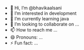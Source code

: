 - 👋 Hi, I’m @bhavikaalsani
- 👀 I’m interested in development
- 🌱 I’m currently learning java
- 💞️ I’m looking to collaborate on ...
- 📫 How to reach me ...
- 😄 Pronouns: ...
- ⚡ Fun fact: ...

<!---
bhavikaalsani/bhavikaalsani is a ✨ special ✨ repository because its `README.md` (this file) appears on your GitHub profile.
You can click the Preview link to take a look at your changes.
--->
